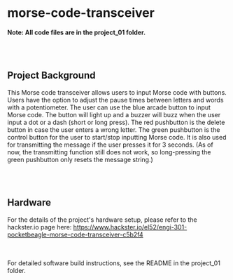 # morse-code-transceiver

**Note: All code files are in the project_01 folder.**

<br/><br/>
## Project Background
This Morse code transceiver allows users to input Morse code with buttons. Users have the option to adjust the pause times between letters and words with a potentiometer. The user can use the blue arcade button to input Morse code. The button will light up and a buzzer will buzz when the user input a dot or a dash (short or long press). The red pushbutton is the delete button in case the user enters a wrong letter. The green pushbutton is the control button for the user to start/stop inputting Morse code. It is also used for transmitting the message if the user presses it for 3 seconds. (As of now, the transmitting function still does not work, so long-pressing the green pushbutton only resets the message string.)

<br/><br/>
## Hardware
For the details of the project's hardware setup, please refer to the hackster.io page here: https://www.hackster.io/el52/engi-301-pocketbeagle-morse-code-transceiver-c5b2f4

<br/><br/>
For detailed software build instructions, see the README in the project_01 folder.
